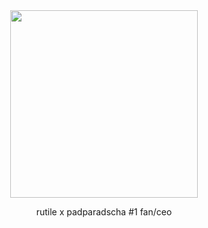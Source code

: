</div>
<div align="center">
  <img height="300" src="https://i.pinimg.com/736x/8f/a1/75/8fa175205ed17d5ecdab3af51f8e5a0c.jpg"
    />
</div>


<p align="center">
rutile x padparadscha #1 fan/ceo
</p> ‎ ‎ ‎ ‎ ‎ ‎ ‎ ‎‎ 
